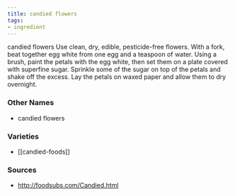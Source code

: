 ```yaml
---
title: candied flowers
tags:
- ingredient
---
```

candied flowers Use clean, dry, edible, pesticide-free flowers. With a fork, beat together egg white from one egg and a teaspoon of water. Using a brush, paint the petals with the egg white, then set them on a plate covered with superfine sugar. Sprinkle some of the sugar on top of the petals and shake off the excess. Lay the petals on waxed paper and allow them to dry overnight.

### Other Names

* candied flowers

### Varieties

* [[candied-foods]]

### Sources
* http://foodsubs.com/Candied.html
